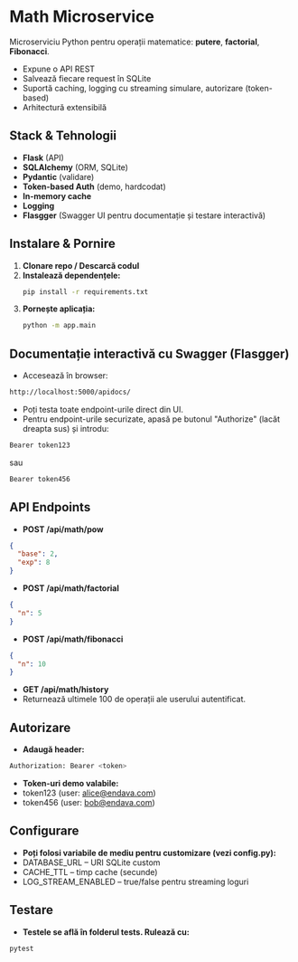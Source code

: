 # Math Microservice

Microserviciu Python pentru operații matematice: **putere**, **factorial**, **Fibonacci**.
- Expune o API REST
- Salvează fiecare request în SQLite
- Suportă caching, logging cu streaming simulare, autorizare (token-based)
- Arhitectură extensibilă

## Stack & Tehnologii

- **Flask** (API)
- **SQLAlchemy** (ORM, SQLite)
- **Pydantic** (validare)
- **Token-based Auth** (demo, hardcodat)
- **In-memory cache**
- **Logging**
- **Flasgger** (Swagger UI pentru documentație și testare interactivă)

## Instalare & Pornire

1. **Clonare repo / Descarcă codul**
2. **Instalează dependențele:**
   ```bash
   pip install -r requirements.txt
   ```
3. **Pornește aplicația:**
   ```bash
   python -m app.main
   ```

## Documentație interactivă cu Swagger (Flasgger)
- Accesează în browser:
``` bash
http://localhost:5000/apidocs/
```
- Poți testa toate endpoint-urile direct din UI.
- Pentru endpoint-urile securizate, apasă pe butonul "Authorize" (lacăt dreapta sus) și introdu:
```bash
Bearer token123
```
sau
```bash
Bearer token456
```

## API Endpoints
- **POST /api/math/pow**
```json
{
  "base": 2,
  "exp": 8
}
```
- **POST /api/math/factorial**
```json
{
  "n": 5
}
```
- **POST /api/math/fibonacci**
```json
{
  "n": 10
}
```
- **GET /api/math/history**
- Returnează ultimele 100 de operații ale userului autentificat.

## Autorizare
- **Adaugă header:**
```bash
Authorization: Bearer <token>
```
- **Token-uri demo valabile:**
- token123 (user: alice@endava.com)
- token456 (user: bob@endava.com)

## Configurare
- **Poți folosi variabile de mediu pentru customizare (vezi config.py):**
- DATABASE_URL – URI SQLite custom
- CACHE_TTL – timp cache (secunde)
- LOG_STREAM_ENABLED – true/false pentru streaming loguri

## Testare
- **Testele se află în folderul tests. Rulează cu:**
```bash
pytest
```